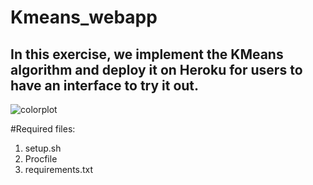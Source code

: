# Kmeans_webapp

## In this exercise, we implement the KMeans algorithm and deploy it on Heroku for users to have an interface to try it out.


![colorplot](https://user-images.githubusercontent.com/114509328/218871418-ae2bbe57-4c26-4dda-b3fe-39ff68b93836.jpg)


#Required files:
1. setup.sh
2. Procfile
3. requirements.txt
